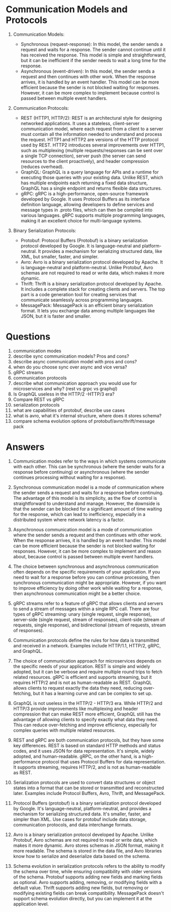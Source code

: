 # Communication Models and Protocols
1. Communication Models:
    - Synchronous (request-response): In this model, the sender sends a request and waits for a response. The sender cannot continue until it has received the response. This model is simple and straightforward, but it can be inefficient if the sender needs to wait a long time for the response.
    - Asynchronous (event-driven): In this model, the sender sends a request and then continues with other work. When the response arrives, it is handled by an event handler. This model can be more efficient because the sender is not blocked waiting for responses. However, it can be more complex to implement because control is passed between multiple event handlers.

2. Communication Protocols:
    - REST (HTTP1, HTTP/2): REST is an architectural style for designing networked applications. It uses a stateless, client-server communication model, where each request from a client to a server must contain all the information needed to understand and process the request. HTTP1 and HTTP2 are versions of the HTTP protocol used by REST. HTTP2 introduces several improvements over HTTP1, such as multiplexing (multiple requests/responses can be sent over a single TCP connection), server push (the server can send resources to the client proactively), and header compression (reduces overhead).
    - GraphQL: GraphQL is a query language for APIs and a runtime for executing those queries with your existing data. Unlike REST, which has multiple endpoints each returning a fixed data structure, GraphQL has a single endpoint and returns flexible data structures.
    - gRPC: gRPC is a high-performance, open-source framework developed by Google. It uses Protocol Buffers as its interface definition language, allowing developers to define services and message types in .proto files, which can then be compiled into various languages. gRPC supports multiple programming languages, making it an excellent choice for multi-language systems.

3. Binary Serialization Protocols:
    - Protobuf: Protocol Buffers (Protobuf) is a binary serialization protocol developed by Google. It is language-neutral and platform-neutral. It provides a mechanism for serializing structured data, like XML, but smaller, faster, and simpler.
    - Avro: Avro is a binary serialization protocol developed by Apache. It is language-neutral and platform-neutral. Unlike Protobuf, Avro schemas are not required to read or write data, which makes it more dynamic.
    - Thrift: Thrift is a binary serialization protocol developed by Apache. It includes a complete stack for creating clients and servers. The top part is a code generation tool for creating services that communicate seamlessly across programming languages.
    - MessagePack: MessagePack is an efficient binary serialization format. It lets you exchange data among multiple languages like JSON, but it is faster and smaller.
# Questions
1. communication modes
2. describe sync communication models? Pros and cons?
3. describe async communication model with pros and cons?
4. when do you choose sync over async and vice versa?
5. gRPC streams
6. communication protocols
7. describe what communication approach you would use for microservices and why? (rest vs grpc vs graphql)
8. Is GraphQL useless in the HTTP/2 -HTTP/3 era?
9. Compare REST vs gRPC
10. serialization protocols
11. what are capabilities of protobuf, describe use cases
12. what is avro, what it's internal structure, where does it stores schema?
13. compare schema evolution options of protobuf/avro/thrift/message pack
# Answers
1. Communication modes refer to the ways in which systems communicate with each other. This can be synchronous (where the sender waits for a response before continuing) or asynchronous (where the sender continues processing without waiting for a response).

2. Synchronous communication model is a mode of communication where the sender sends a request and waits for a response before continuing. The advantage of this model is its simplicity, as the flow of control is straightforward to understand and manage. However, the downside is that the sender can be blocked for a significant amount of time waiting for the response, which can lead to inefficiency, especially in a distributed system where network latency is a factor.

3. Asynchronous communication model is a mode of communication where the sender sends a request and then continues with other work. When the response arrives, it is handled by an event handler. This model can be more efficient because the sender is not blocked waiting for responses. However, it can be more complex to implement and reason about, because control is passed between multiple event handlers.

4. The choice between synchronous and asynchronous communication often depends on the specific requirements of your application. If you need to wait for a response before you can continue processing, then synchronous communication might be appropriate. However, if you want to improve efficiency by doing other work while waiting for a response, then asynchronous communication might be a better choice.

5. gRPC streams refer to a feature of gRPC that allows clients and servers to send a stream of messages within a single RPC call. There are four types of gRPC streaming: unary (single request, single response), server-side (single request, stream of responses), client-side (stream of requests, single response), and bidirectional (stream of requests, stream of responses).

6. Communication protocols define the rules for how data is transmitted and received in a network. Examples include HTTP/1.1, HTTP/2, gRPC, and GraphQL.

7. The choice of communication approach for microservices depends on the specific needs of your application. REST is simple and widely adopted, but it can be verbose and require multiple round trips to fetch related resources. gRPC is efficient and supports streaming, but it requires HTTP/2 and is not as human-readable as REST. GraphQL allows clients to request exactly the data they need, reducing over-fetching, but it has a learning curve and can be complex to set up.

8. GraphQL is not useless in the HTTP/2 - HTTP/3 era. While HTTP/2 and HTTP/3 provide improvements like multiplexing and header compression that can make REST more efficient, GraphQL still has the advantage of allowing clients to specify exactly what data they need. This can reduce over-fetching and improve efficiency, especially for complex queries with multiple related resources.

9. REST and gRPC are both communication protocols, but they have some key differences. REST is based on standard HTTP methods and status codes, and it uses JSON for data representation. It's simple, widely adopted, and human-readable. gRPC, on the other hand, is a high-performance protocol that uses Protocol Buffers for data representation. It supports streaming, requires HTTP/2, and is not as human-readable as REST.

10. Serialization protocols are used to convert data structures or object states into a format that can be stored or transmitted and reconstructed later. Examples include Protocol Buffers, Avro, Thrift, and MessagePack.

11. Protocol Buffers (protobuf) is a binary serialization protocol developed by Google. It's language-neutral, platform-neutral, and provides a mechanism for serializing structured data. It's smaller, faster, and simpler than XML. Use cases for protobuf include data storage, communication protocols, and data interchange formats.

12. Avro is a binary serialization protocol developed by Apache. Unlike Protobuf, Avro schemas are not required to read or write data, which makes it more dynamic. Avro stores schemas in JSON format, making it more readable. The schema is stored in the data file, and Avro libraries know how to serialize and deserialize data based on the schema.

13. Schema evolution in serialization protocols refers to the ability to modify the schema over time, while ensuring compatibility with older versions of the schema. Protobuf supports adding new fields and marking fields as optional. Avro supports adding, removing, or modifying fields with a default value. Thrift supports adding new fields, but removing or modifying existing fields can break compatibility. MessagePack doesn't support schema evolution directly, but you can implement it at the application level.